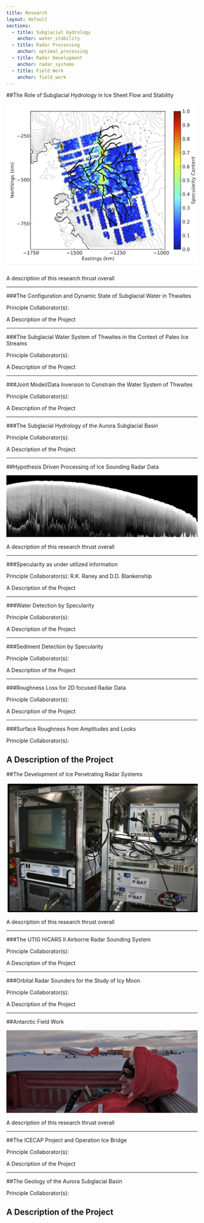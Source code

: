 ```yaml
---
title: Research
layout: default
sections: 
  - title: Subglacial Hydrology
    anchor: water_stability
  - title: Radar Processing
    anchor: optimal_processing
  - title: Radar Development
    anchor: radar_systems
  - title: Field Work
    anchor: field_work
---
```


<a name="water_stability"></a>

##The Role of Subglacial Hydrology in Ice Sheet Flow and Stability

![Alt text](/images/Specularity.jpg)

A description of this research thrust overall

---
###The Configuration and Dynamic State of Subglacial Water in Thwaites

Principle Collaborator(s):

A Description of the Project

---
###The Subglacial Water System of Thwaites in the Context of Paleo Ice Streams

Principle Collaborator(s):

A Description of the Project

---

###Joint Model/Data Inversion to Constrain  the Water System of Thwaites

Principle Collaborator(s):

A Description of the Project

---
###The Subglacial Hydrology of the Aurora Subglacial Basin

Principle Collaborator(s):

A Description of the Project

---

<a name="optimal_processing"></a>

##Hypothesis Driven Processing of Ice Sounding Radar Data

![Alt text](/images/radar.jpg)

A description of this research thrust overall

---
###Specularity as under utilized information

Principle Collaborator(s): R.K. Raney and D.D. Blankenship

A Description of the Project

---
###Water Detection by Specularity

Principle Collaborator(s):

A Description of the Project

---
###Sediment Detection by Specularity

Principle Collaborator(s):

A Description of the Project

---
###Roughness Loss for 2D focused Radar Data

Principle Collaborator(s):

A Description of the Project

---

###Surface Roughness from Amplitudes and Looks

Principle Collaborator(s):

A Description of the Project
---
<a name="radar_systems"></a>

##The Development of Ice Penetrating Radar Systems 

![Alt text](/images/Hicars_II.jpg)

A description of this research thrust overall

---
###The UTIG HiCARS II Airborne Radar Sounding System

Principle Collaborator(s):

A Description of the Project

---
###Orbital Radar Sounders for the Study of Icy Moon

Principle Collaborator(s):

A Description of the Project

---
<a name="field_work"></a>

##Antarctic Field Work 

![Alt text](/images/field.jpg)

A description of this research thrust overall

---
##The ICECAP Project and Operation Ice Bridge

Principle Collaborator(s):

A Description of the Project

---
##The Geology of the Aurora Subglacial Basin

Principle Collaborator(s):

A Description of the Project
---
